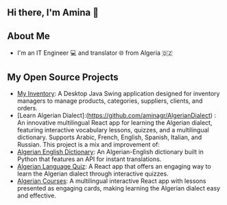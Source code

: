 ## Hi there, I'm Amina 👋
## About Me
- I'm an IT Engineer 💻 and translator 🌐 from Algeria 🇩🇿

## My Open Source Projects
- [My Inventory](https://github.com/aminagr/MyInventory): A Desktop Java Swing application designed for inventory managers to manage products, categories, suppliers, clients, and orders.
- [Learn Algerian Dialect]:(https://github.com/aminagr/AlgerianDialect) : An innovative multilingual React app for learning the Algerian dialect, featuring interactive vocabulary lessons, quizzes, and a multilingual dictionary. Supports Arabic, French, English, Spanish, Italian, and Russian.
This project is a mix and improvement of:
- [Algerian English Dictionary](https://github.com/aminagr/AlgerianEnglishDictionary): An Algerian-English dictionary built in Python that features an API for instant translations.
- [Algerian Language Quiz](https://github.com/aminagr/AlgerianLanguageQuiz): A React app that offers an engaging way to learn the Algerian dialect through interactive quizzes.
- [Algerian Courses](https://github.com/aminagr/AlgerianCourses): A multilingual interactive React app with lessons presented as engaging cards, making learning the Algerian dialect easy and effective.
   
<!--
**aminagr/aminagr** is a ✨ _special_ ✨ repository because its `README.md` (this file) appears on your GitHub profile.

Here are some ideas to get you started:

- 🔭 I’m currently working on ...
- 🌱 I’m currently learning ...
- 👯 I’m looking to collaborate on ...
- 🤔 I’m looking for help with ...
- 💬 Ask me about ...
- 📫 How to reach me: ...
- 😄 Pronouns: ...
- ⚡ Fun fact: ...
-->
